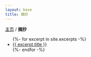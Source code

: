 ```yaml
---
layout: base
title: 摘抄
---
```

<div class="breadcrumb">
  <a href="{{ site.baseurl }}/">主页</a>
  <span>/</span>
  <strong>摘抄</strong>
</div>

<ul class="excerpts">
{%- for excerpt in site.excerpts -%}
  <li><a href="{{ excerpt.url }}">{{ excerpt.title }}</a></li>
{%- endfor -%}
</ul>
